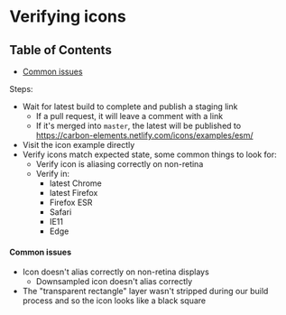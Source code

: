 # Verifying icons

<!-- prettier-ignore-start -->
<!-- START doctoc generated TOC please keep comment here to allow auto update -->
<!-- DON'T EDIT THIS SECTION, INSTEAD RE-RUN doctoc TO UPDATE -->
## Table of Contents

- [Common issues](#common-issues)

<!-- END doctoc generated TOC please keep comment here to allow auto update -->
<!-- prettier-ignore-end -->

Steps:

- Wait for latest build to complete and publish a staging link
  - If a pull request, it will leave a comment with a link
  - If it's merged into `master`, the latest will be published to
    https://carbon-elements.netlify.com/icons/examples/esm/
- Visit the icon example directly
- Verify icons match expected state, some common things to look for:
  - Verify icon is aliasing correctly on non-retina
  - Verify in:
    - latest Chrome
    - latest Firefox
    - Firefox ESR
    - Safari
    - IE11
    - Edge

#### Common issues

- Icon doesn't alias correctly on non-retina displays
  - Downsampled icon doesn't alias correctly
- The "transparent rectangle" layer wasn't stripped during our build process and
  so the icon looks like a black square

